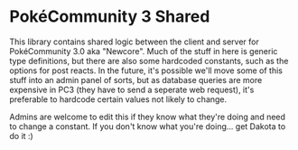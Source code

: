 # PokéCommunity 3 Shared

This library contains shared logic between the client and server for PokéCommunity 3.0 aka "Newcore". Much of the stuff in here is generic type definitions, but there are also some hardcoded constants, such as the options for post reacts. In the future, it's possible we'll move some of this stuff into an admin panel of sorts, but as database queries are more expensive in PC3 (they have to send a seperate web request), it's preferable to hardcode certain values not likely to change.

Admins are welcome to edit this if they know what they're doing and need to change a constant. If you don't know what you're doing... get Dakota to do it :)
